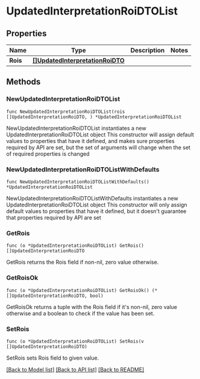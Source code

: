 # UpdatedInterpretationRoiDTOList

## Properties

Name | Type | Description | Notes
------------ | ------------- | ------------- | -------------
**Rois** | [**[]UpdatedInterpretationRoiDTO**](UpdatedInterpretationRoiDTO.md) |  | 

## Methods

### NewUpdatedInterpretationRoiDTOList

`func NewUpdatedInterpretationRoiDTOList(rois []UpdatedInterpretationRoiDTO, ) *UpdatedInterpretationRoiDTOList`

NewUpdatedInterpretationRoiDTOList instantiates a new UpdatedInterpretationRoiDTOList object
This constructor will assign default values to properties that have it defined,
and makes sure properties required by API are set, but the set of arguments
will change when the set of required properties is changed

### NewUpdatedInterpretationRoiDTOListWithDefaults

`func NewUpdatedInterpretationRoiDTOListWithDefaults() *UpdatedInterpretationRoiDTOList`

NewUpdatedInterpretationRoiDTOListWithDefaults instantiates a new UpdatedInterpretationRoiDTOList object
This constructor will only assign default values to properties that have it defined,
but it doesn't guarantee that properties required by API are set

### GetRois

`func (o *UpdatedInterpretationRoiDTOList) GetRois() []UpdatedInterpretationRoiDTO`

GetRois returns the Rois field if non-nil, zero value otherwise.

### GetRoisOk

`func (o *UpdatedInterpretationRoiDTOList) GetRoisOk() (*[]UpdatedInterpretationRoiDTO, bool)`

GetRoisOk returns a tuple with the Rois field if it's non-nil, zero value otherwise
and a boolean to check if the value has been set.

### SetRois

`func (o *UpdatedInterpretationRoiDTOList) SetRois(v []UpdatedInterpretationRoiDTO)`

SetRois sets Rois field to given value.



[[Back to Model list]](../README.md#documentation-for-models) [[Back to API list]](../README.md#documentation-for-api-endpoints) [[Back to README]](../README.md)


